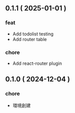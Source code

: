 ## 0.1.1 ( 2025-01-01 )

### feat

- Add todolist testing
- Add router table

### chore

- Add react-router plugin

## 0.1.0 ( 2024-12-04 )

### chore

- 環境創建
